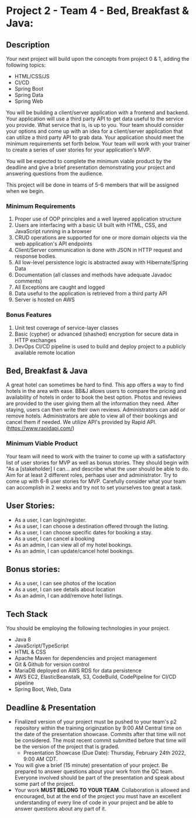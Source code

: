 # Project 2 - Team 4 - Bed, Breakfast & Java:

## Description
Your next project will build upon the concepts from project 0 & 1, adding the following topics:
 - HTML/CSS/JS
 - CI/CD
 - Spring Boot
 - Spring Data
 - Spring Web

You will be building a client/server application with a frontend and backend. Your application will use a third party API to get data useful to the service you provide. What service that is, is up to you. Your team should consider your options and come up with an idea for a client/server application that can utilize a third party API to grab data. Your application should meet the minimum requirements set forth below. Your team will work with your trainer to create a series of user stories for your application's MVP.
  
You will be expected to complete the minimum viable product by the deadline and give a brief presentation demonstrating your project and answering questions from the audience.

This project will be done in teams of 5-6 members that will be assigned when we begin.

### Minimum Requirements
1. Proper use of OOP principles and a well layered application structure
2. Users are interfacing with a basic UI built with HTML, CSS, and JavaScript running in a browser
4. CRUD operations are supported for one or more domain objects via the web application's API endpoints
5. Client/Server communication is done with JSON in HTTP request and response bodies.
6. All low-level persistence logic is abstracted away with Hibernate/Spring Data
7. Documentation (all classes and methods have adequate Javadoc comments)
8. All Exceptions are caught and logged
9. Data useful to the application is retrieved from a third party API
10. Server is hosted on AWS


### Bonus Features
1. Unit test coverage of service-layer classes
2. Basic (cypher) or advanced (shashed) encryption for secure data in HTTP exchanges
3. DevOps CI/CD pipeline is used to build and deploy project to a publicly available remote location


## Bed, Breakfast & Java
A great hotel can sometimes be hard to find. This app offers a way to find hotels in the area with ease.
BB&J allows users to compare the pricing and availability of hotels in order to book the best option.
Photos and reviews are provided to the user giving them all the information they need.
After staying, users can then write their own reviews.
Administrators can add or remove hotels.
Administrators are able to view all of their bookings and cancel them if needed.
We utilize API's provided by Rapid API. (https://www.rapidapi.com/)

### Minimum Viable Product
Your team will need to work with the trainer to come up with a satisfactory list of user stories for MVP as well as bonus stories. They should begin with "As a [stakeholder] I can... and describe what the user should be able to do. Aim for at least 2 different roles, perhaps user and administrator. Try to come up with 6-8 user stories for MVP. Carefully consider what your team can accomplish in 2 weeks and try not to set yourselves too great a task.

## User Stories:
- As a user, I can login/register.
- As a user, I can choose a destination offered through the listing.
- As a user, I can choose specific dates for booking a stay.
- As a user, I can cancel a booking
- As an admin, I can view all of my hotel bookings.
- As an admin, I can update/cancel hotel bookings.

    
## Bonus stories:
- As a user, I can see photos of the location
- As a user, I can see details about location
- As an admin, I can add/remove hotel listings.


## Tech Stack
You should be employing the following technologies in your project.
 - Java 8
 - JavaScript/TypeScript
 - HTML & CSS
 - Apache Maven for dependencies and project management
 - Git & Github for version control
 - MariaDB deployed on AWS RDS for data persistence
 - AWS EC2, ElasticBeanstalk, S3, CodeBuild, CodePipeline for CI/CD pipeline
 - Spring Boot, Web, Data

## Deadline & Presentation
 - Finalized version of your project must be pushed to your team's p2 repository within the training originzation by 9:00 AM Central time on the date of the presentation showcase. Commits after that time will not be considered. The most recent commit submitted before that time will be the version of the project that is graded.
   - Presentation Showcase (Due Date): Thursday, February 24th 2022, 9:00 AM CDT.
 - You will give a brief (15 minute) presentation of your project. Be prepared to answer questions about your work from the QC team. Everyone involved should be part of the presentation and speak about some part of the project.
 - Your work **MUST BELONG TO YOUR TEAM**. Collaboration is allowed and encouraged, but at the end of the project you must have an excellent understanding of every line of code in your project and be able to answer questions about any part of it.
